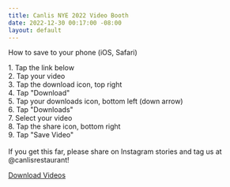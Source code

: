 ```yaml
---
title: Canlis NYE 2022 Video Booth
date: 2022-12-30 00:17:00 -08:00
layout: default
---
```


<p class="Caption">How to save to your phone (iOS, Safari)</p>

<p class="mb0 pb0">
1. Tap the link below<br>
2. Tap your video<br>
3. Tap the download icon, top right<br>
4. Tap "Download"<br>
5. Tap your downloads icon, bottom left (down arrow)<br>
6. Tap "Downloads"<br>
7. Select your video<br>
8. Tap the share icon, bottom right<br>
9. Tap "Save Video"<br>
<br>
If you get this far, please share on Instagram stories and tag us at @canlisrestaurant!

</p>
<p class="mt3 mb2 pb0"><a class="Button NoLine Caption" href="https://drive.google.com/drive/u/0/mobile/folders/1eL69CrsuZdAYt0OC05h7NWYiuBxH_awa?usp=sharing&sort=15&direction=d
https://drive.google.com/drive/u/0/mobile/folders/1eL69CrsuZdAYt0OC05h7NWYiuBxH_awa?usp=sharing&sort=15&direction=d" target="_blank">Download Videos</a></p>

